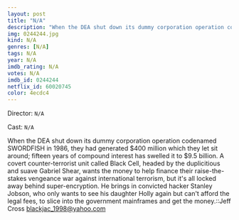```yaml
---
layout: post
title: "N/A"
description: "When the DEA shut down its dummy corporation operation codenamed SWORDFISH in 1986, they had generated $400 million which they let sit around; fifteen years of compound interest has swelled it to $9.5 billion. A covert counter-terrorist unit called Black Cell, headed by the duplicitious and suave Gabriel Shear, wants the money to help finance their raise-the-stakes vengeance war against international terrorism, but it's all locked away behind super-encryption. He brin.."
img: 0244244.jpg
kind: N/A
genres: [N/A]
tags: N/A 
year: N/A
imdb_rating: N/A
votes: N/A
imdb_id: 0244244
netflix_id: 60020745
color: 4ecdc4
---
```

Director: `N/A`  

Cast: `N/A` 

When the DEA shut down its dummy corporation operation codenamed SWORDFISH in 1986, they had generated $400 million which they let sit around; fifteen years of compound interest has swelled it to $9.5 billion. A covert counter-terrorist unit called Black Cell, headed by the duplicitious and suave Gabriel Shear, wants the money to help finance their raise-the-stakes vengeance war against international terrorism, but it's all locked away behind super-encryption. He brings in convicted hacker Stanley Jobson, who only wants to see his daughter Holly again but can't afford the legal fees, to slice into the government mainframes and get the money.::Jeff Cross <blackjac_1998@yahoo.com>